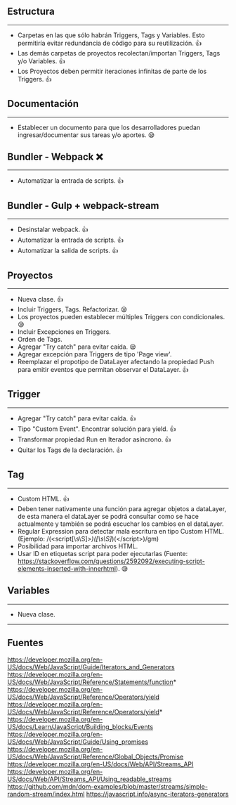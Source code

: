 ## Estructura
---
- Carpetas en las que sólo habrán Triggers, Tags y Variables. Esto permitiría evitar redundancia de código para su reutilización. 👍
- Las demás carpetas de proyectos recolectan/importan Triggers, Tags y/o Variables. 👍
- Los Proyectos deben permitir iteraciones infinitas de parte de los Triggers. 👍

## Documentación
---
- Establecer un documento para que los desarrolladores puedan ingresar/documentar sus tareas y/o aportes. 😪

## Bundler - Webpack ❌
---
- Automatizar la entrada de scripts. 👍

## Bundler - Gulp + webpack-stream
---
- Desinstalar webpack. 👍
- Automatizar la entrada de scripts. 👍
- Automatizar la salida de scripts. 👍

## Proyectos
---
- Nueva clase. 👍
- Incluir Triggers, Tags. Refactorizar. 😪
- Los proyectos pueden establecer múltiples Triggers con condicionales. 😪
- Incluir Excepciones en Triggers.
- Orden de Tags.
- Agregar "Try catch" para evitar caída. 😪
- Agregar excepción para Triggers de tipo 'Page view'.
- Reemplazar el propotipo de DataLayer afectando la propiedad Push para emitir eventos que permitan observar el DataLayer. 👍

## Trigger
---
- Agregar "Try catch" para evitar caída. 👍
- Tipo "Custom Event". Encontrar solución para yield. 👍
- Transformar propiedad Run en Iterador asíncrono. 👍
- Quitar los Tags de la declaración. 👍

## Tag
---
- Custom HTML. 👍
- Deben tener nativamente una función para agregar objetos a dataLayer, de esta manera el dataLayer se podrá consultar como se hace actualmente y también se podrá escuchar los cambios en el dataLayer.
- Regular Expression para detectar mala escritura en tipo Custom HTML. (Ejemplo: /(<script[\s\S]*>)([\s\S]*)(<\/script>)/gm)
- Posibilidad para importar archivos HTML.
- Usar ID en etiquetas script para poder ejecutarlas (Fuente: https://stackoverflow.com/questions/2592092/executing-script-elements-inserted-with-innerhtml). 😪

## Variables
---
- Nueva clase.

---
## Fuentes
https://developer.mozilla.org/en-US/docs/Web/JavaScript/Guide/Iterators_and_Generators
https://developer.mozilla.org/en-US/docs/Web/JavaScript/Reference/Statements/function*
https://developer.mozilla.org/en-US/docs/Web/JavaScript/Reference/Operators/yield
https://developer.mozilla.org/en-US/docs/Web/JavaScript/Reference/Operators/yield*
https://developer.mozilla.org/en-US/docs/Learn/JavaScript/Building_blocks/Events
https://developer.mozilla.org/en-US/docs/Web/JavaScript/Guide/Using_promises
https://developer.mozilla.org/en-US/docs/Web/JavaScript/Reference/Global_Objects/Promise
https://developer.mozilla.org/en-US/docs/Web/API/Streams_API
https://developer.mozilla.org/en-US/docs/Web/API/Streams_API/Using_readable_streams
https://github.com/mdn/dom-examples/blob/master/streams/simple-random-stream/index.html
https://javascript.info/async-iterators-generators